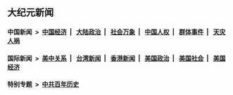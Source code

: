 ## 大纪元新闻

#### 中国新闻 &nbsp;>&nbsp; [中国经济](indexes/ncid283/README.md?04190845) &nbsp;| &nbsp; [大陆政治](indexes/ncid277/README.md?04190845) &nbsp;| &nbsp; [社会万象](indexes/ncid282/README.md?04190845) &nbsp;| &nbsp; [中国人权](indexes/ncid278/README.md?04190845) &nbsp;| &nbsp; [群体事件](indexes/ncid279/README.md?04190845) &nbsp;| &nbsp; [天灾人祸](indexes/ncid280/README.md?04190845)

#### 国际新闻 &nbsp;>&nbsp; [美中关系](indexes/nf1412576/README.md?04190845) &nbsp;| &nbsp; [台湾新闻](indexes/ncid1349361/README.md?04190845) &nbsp;| &nbsp; [香港新闻](indexes/ncid1349362/README.md?04190845) &nbsp;| &nbsp; [美国政治](indexes/ncid1078159/README.md?04190845) &nbsp;| &nbsp; [美国社会](indexes/ncid1078160/README.md?04190845) &nbsp;| &nbsp; [美国经济](indexes/ncid1078158/README.md?04190845)

#### 特别专题 &nbsp;>&nbsp; [中共百年历史](https://github.com/epoch-news/epoch-special/blob/master/README.md?04190845)  
